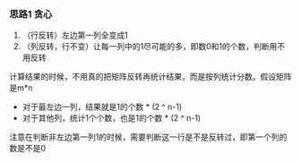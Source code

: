 ### 思路1 贪心

1. （行反转）左边第一列全变成1
2. （列反转，行不变）让每一列中的1尽可能的多，即数0和1的个数，判断用不用反转

计算结果的时候，不用真的把矩阵反转再统计结果，而是按列统计分数。假设矩阵是m*n

- 对于最左边一列，结果就是1的个数 * (2 ^ n-1)
- 对于其他列，统计1个个数，也是1的个数 * (2 ^ n-1)

注意在判断非左边第一列1的时候，需要判断这一行是不是反转过，即第一个列的数是不是0

